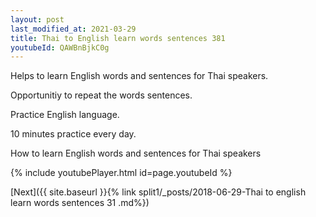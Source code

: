 ```yaml
---
layout: post
last_modified_at: 2021-03-29
title: Thai to English learn words sentences 381 
youtubeId: QAWBnBjkC0g
---
```

 
 
Helps to learn English words and sentences for Thai speakers.

Opportunitiy to repeat the words sentences. 

Practice English language. 
 
10 minutes practice every day. 
 
How to learn English words and sentences for Thai speakers 
 
{% include youtubePlayer.html id=page.youtubeId %}
 
 
[Next]({{ site.baseurl }}{% link  split1/_posts/2018-06-29-Thai to english learn words sentences 31 .md%})
 
